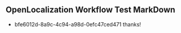 ## OpenLocalization Workflow Test MarkDown
* bfe6012d-8a9c-4c94-a98d-0efc47ced471 thanks!

<!--HONumber=Aug16_HO1-->


